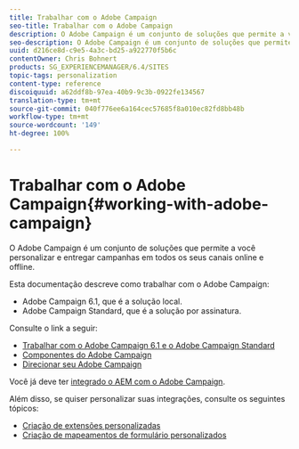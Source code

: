 ```yaml
---
title: Trabalhar com o Adobe Campaign
seo-title: Trabalhar com o Adobe Campaign
description: O Adobe Campaign é um conjunto de soluções que permite a você personalizar e entregar campanhas em todos os seus canais online e offline.
seo-description: O Adobe Campaign é um conjunto de soluções que permite a você personalizar e entregar campanhas em todos os seus canais online e offline.
uuid: d216ce8d-c9e5-4a3c-bd25-a922770f5b6c
contentOwner: Chris Bohnert
products: SG_EXPERIENCEMANAGER/6.4/SITES
topic-tags: personalization
content-type: reference
discoiquuid: a62ddf8b-97ea-40b9-9c3b-0922fe134567
translation-type: tm+mt
source-git-commit: 040f776ee6a164cec57685f8a010ec82fd8bb48b
workflow-type: tm+mt
source-wordcount: '149'
ht-degree: 100%

---
```



# Trabalhar com o Adobe Campaign{#working-with-adobe-campaign}

O Adobe Campaign é um conjunto de soluções que permite a você personalizar e entregar campanhas em todos os seus canais online e offline.

Esta documentação descreve como trabalhar com o Adobe Campaign:

* Adobe Campaign 6.1, que é a solução local.
* Adobe Campaign Standard, que é a solução por assinatura.

Consulte o link a seguir:

* [Trabalhar com o Adobe Campaign 6.1 e o Adobe Campaign Standard](/help/sites-classic-ui-authoring/classic-personalization-ac-campaign.md)
* [Componentes do Adobe Campaign](/help/sites-classic-ui-authoring/classic-personalization-ac-components.md)
* [Direcionar seu Adobe Campaign](/help/sites-classic-ui-authoring/classic-personalization-ac-target.md)

Você já deve ter [integrado o AEM com o Adobe Campaign](/help/sites-administering/campaign.md).

Além disso, se quiser personalizar suas integrações, consulte os seguintes tópicos:

* [Criação de extensões personalizadas](/help/sites-developing/extending-campaign-extensions.md)
* [Criação de mapeamentos de formulário personalizados](/help/sites-developing/extending-campaign-form-mapping.md)


